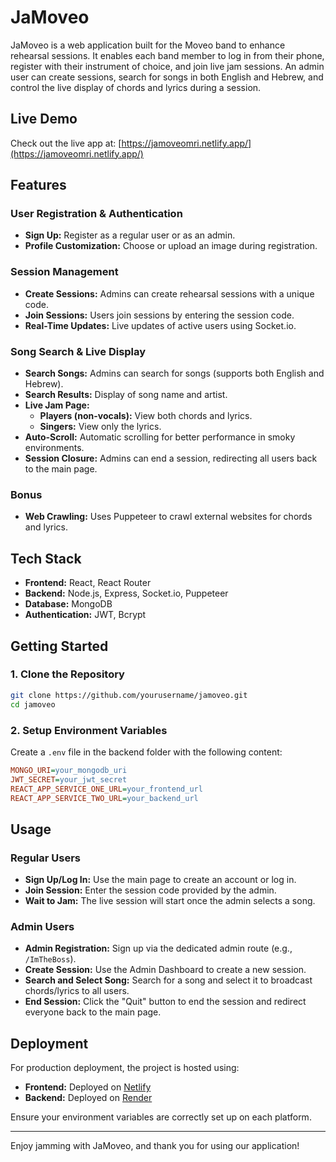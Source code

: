 
# JaMoveo

JaMoveo is a web application built for the Moveo band to enhance rehearsal sessions. It enables each band member to log in from their phone, register with their instrument of choice, and join live jam sessions. An admin user can create sessions, search for songs in both English and Hebrew, and control the live display of chords and lyrics during a session.

## Live Demo

Check out the live app at: [https://jamoveomri.netlify.app/](https://jamoveomri.netlify.app/)

## Features

### User Registration & Authentication
- **Sign Up:** Register as a regular user or as an admin.
- **Profile Customization:** Choose or upload an image during registration.

### Session Management
- **Create Sessions:** Admins can create rehearsal sessions with a unique code.
- **Join Sessions:** Users join sessions by entering the session code.
- **Real-Time Updates:** Live updates of active users using Socket.io.

### Song Search & Live Display
- **Search Songs:** Admins can search for songs (supports both English and Hebrew).
- **Search Results:** Display of song name and artist.
- **Live Jam Page:**
  - **Players (non-vocals):** View both chords and lyrics.
  - **Singers:** View only the lyrics.
- **Auto-Scroll:** Automatic scrolling for better performance in smoky environments.
- **Session Closure:** Admins can end a session, redirecting all users back to the main page.

### Bonus
- **Web Crawling:** Uses Puppeteer to crawl external websites for chords and lyrics.

## Tech Stack

- **Frontend:** React, React Router
- **Backend:** Node.js, Express, Socket.io, Puppeteer
- **Database:** MongoDB
- **Authentication:** JWT, Bcrypt

## Getting Started

### 1. Clone the Repository
```bash
git clone https://github.com/yourusername/jamoveo.git
cd jamoveo
```

### 2. Setup Environment Variables
Create a `.env` file in the backend folder with the following content:
```ini
MONGO_URI=your_mongodb_uri
JWT_SECRET=your_jwt_secret
REACT_APP_SERVICE_ONE_URL=your_frontend_url
REACT_APP_SERVICE_TWO_URL=your_backend_url
```

## Usage

### Regular Users
- **Sign Up/Log In:** Use the main page to create an account or log in.
- **Join Session:** Enter the session code provided by the admin.
- **Wait to Jam:** The live session will start once the admin selects a song.

### Admin Users
- **Admin Registration:** Sign up via the dedicated admin route (e.g., `/ImTheBoss`).
- **Create Session:** Use the Admin Dashboard to create a new session.
- **Search and Select Song:** Search for a song and select it to broadcast chords/lyrics to all users.
- **End Session:** Click the "Quit" button to end the session and redirect everyone back to the main page.

## Deployment

For production deployment, the project is hosted using:
- **Frontend:** Deployed on [Netlify](https://www.netlify.com/)
- **Backend:** Deployed on [Render](https://render.com/)

Ensure your environment variables are correctly set up on each platform.

---

Enjoy jamming with JaMoveo, and thank you for using our application!
```
